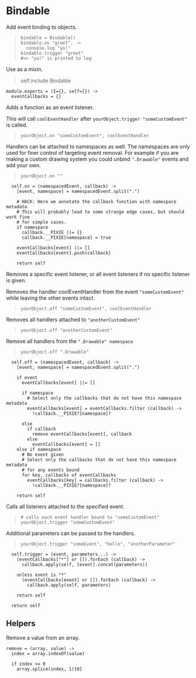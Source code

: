 Bindable
========

Add event binding to objects.

>     bindable = Bindable()
>     bindable.on "greet", ->
>       console.log "yo!"
>     bindable.trigger "greet"
>     #=> "yo!" is printed to log

Use as a mixin.

>    self.include Bindable

    module.exports = (I={}, self={}) ->
      eventCallbacks = {}

Adds a function as an event listener.

This will call `coolEventHandler` after `yourObject.trigger "someCustomEvent"`
is called.

>     yourObject.on "someCustomEvent", coolEventHandler

Handlers can be attached to namespaces as well. The namespaces are only used
for finer control of targeting event removal. For example if you are making a
custom drawing system you could unbind `".Drawable"` events and add your own.

>     yourObject.on ""

      self.on = (namespacedEvent, callback) ->
        [event, namespace] = namespacedEvent.split(".")

        # HACK: Here we annotate the callback function with namespace metadata
        # This will probably lead to some strange edge cases, but should work fine
        # for simple cases.
        if namespace
          callback.__PIXIE ||= {}
          callback.__PIXIE[namespace] = true

        eventCallbacks[event] ||= []
        eventCallbacks[event].push(callback)

        return self

Removes a specific event listener, or all event listeners if
no specific listener is given.

Removes the handler coolEventHandler from the event `"someCustomEvent"` while
leaving the other events intact.

>     yourObject.off "someCustomEvent", coolEventHandler

Removes all handlers attached to `"anotherCustomEvent"`

>     yourObject.off "anotherCustomEvent"

Remove all handlers from the `".Drawable" namespace`

>     yourObject.off ".Drawable"

      self.off = (namespacedEvent, callback) ->
        [event, namespace] = namespacedEvent.split(".")

        if event
          eventCallbacks[event] ||= []

          if namespace
            # Select only the callbacks that do not have this namespace metadata
            eventCallbacks[event] = eventCallbacks.filter (callback) ->
              !callback.__PIXIE?[namespace]?

          else
            if callback
              remove eventCallbacks[event], callback
            else
              eventCallbacks[event] = []
        else if namespace
          # No event given
          # Select only the callbacks that do not have this namespace metadata
          # for any events bound
          for key, callbacks of eventCallbacks
            eventCallbacks[key] = callbacks.filter (callback) ->
              !callback.__PIXIE?[namespace]?

        return self

Calls all listeners attached to the specified event.

>     # calls each event handler bound to "someCustomEvent"
>     yourObject.trigger "someCustomEvent"

Additional parameters can be passed to the handlers.

>     yourObject.trigger "someEvent", "hello", "anotherParameter"

      self.trigger = (event, parameters...) ->
        (eventCallbacks["*"] or []).forEach (callback) ->
          callback.apply(self, [event].concat(parameters))

        unless event is "*"
          (eventCallbacks[event] or []).forEach (callback) ->
            callback.apply(self, parameters)

        return self

      return self

Helpers
-------

Remove a value from an array.

    remove = (array, value) ->
      index = array.indexOf(value)

      if index >= 0
        array.splice(index, 1)[0]
